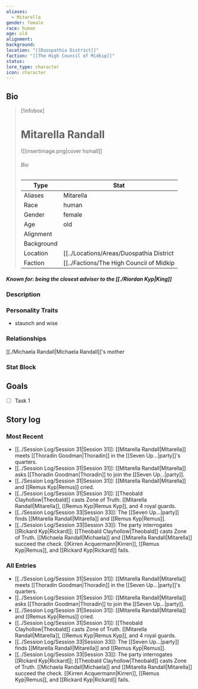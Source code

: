```yaml
---
aliases:
  - Mitarella
gender: female
race: human
age: old
alignment: 
background: 
location: "[[Duospathia District]]"
faction: "[[The High Council of Midkip]]"
status: 
lore_type: character
icon: character
---
```

## Bio
> [!infobox]
> # Mitarella Randall
> ![[insertimage.png|cover hsmall]]
> ###### Bio
> | Type | Stat |
> | ---- | ---- |
> | Aliases | Mitarella|
> | Race| human |
> | Gender| female|
> | Age | old|
> | Alignment|| 
> | Background| |
> | Location|  [[../Locations/Areas/Duospathia District|Duospathia District]]|
> | Faction| [[../Factions/The High Council of Midkip|The High Council of Midkip]]| 
##### Known for: being the closest adviser to the [[./Riordan Kyp|King]]
### Description
### Personality Traits
- staunch and wise
### Relationships
[[./Michaela Randall|Michaela Randall]]'s mother
### Stat Block
## Goals
- [ ] Task 1
## Story log
### Most Recent
- [[../Session Log/Session 31|Session 31]]: [[Mitarella Randall|Mitarella]] meets [[Thoradin Goodman|Thoradin]] in the [[Seven Up...|party]]'s quarters.
- [[../Session Log/Session 31|Session 31]]: [[Mitarella Randall|Mitarella]] asks [[Thoradin Goodman|Thoradin]] to join the [[Seven Up...|party]].
- [[../Session Log/Session 31|Session 31]]: [[Mitarella Randall|Mitarella]] and [[Remus Kyp|Remus]] cried.
- [[../Session Log/Session 31|Session 31]]: [[Theobald Clayhollow|Theobald]] casts Zone of Truth. [[Mitarella Randall|Mitarella]], [[Remus Kyp|Remus Kyp]], and 4 royal guards.
- [[../Session Log/Session 33|Session 33]]: The [[Seven Up...|party]] finds [[Mitarella Randall|Mitarella]] and [[Remus Kyp|Remus]].
- [[../Session Log/Session 33|Session 33]]: The party interrogates [[Rickard Kyp|Rickard]]; [[Theobald Clayhollow|Theobald]] casts Zone of Truth. [[Michaela Randall|Michaela]] and [[Mitarella Randall|Mitarella]] succeed the check. [[Kirren Acquermann|Kirren]], [[Remus Kyp|Remus]], and [[Rickard Kyp|Rickard]] fails.

### All Entries
- [[../Session Log/Session 31|Session 31]]: [[Mitarella Randall|Mitarella]] meets [[Thoradin Goodman|Thoradin]] in the [[Seven Up...|party]]'s quarters.
- [[../Session Log/Session 31|Session 31]]: [[Mitarella Randall|Mitarella]] asks [[Thoradin Goodman|Thoradin]] to join the [[Seven Up...|party]].
- [[../Session Log/Session 31|Session 31]]: [[Mitarella Randall|Mitarella]] and [[Remus Kyp|Remus]] cried.
- [[../Session Log/Session 31|Session 31]]: [[Theobald Clayhollow|Theobald]] casts Zone of Truth. [[Mitarella Randall|Mitarella]], [[Remus Kyp|Remus Kyp]], and 4 royal guards.
- [[../Session Log/Session 33|Session 33]]: The [[Seven Up...|party]] finds [[Mitarella Randall|Mitarella]] and [[Remus Kyp|Remus]].
- [[../Session Log/Session 33|Session 33]]: The party interrogates [[Rickard Kyp|Rickard]]; [[Theobald Clayhollow|Theobald]] casts Zone of Truth. [[Michaela Randall|Michaela]] and [[Mitarella Randall|Mitarella]] succeed the check. [[Kirren Acquermann|Kirren]], [[Remus Kyp|Remus]], and [[Rickard Kyp|Rickard]] fails.

